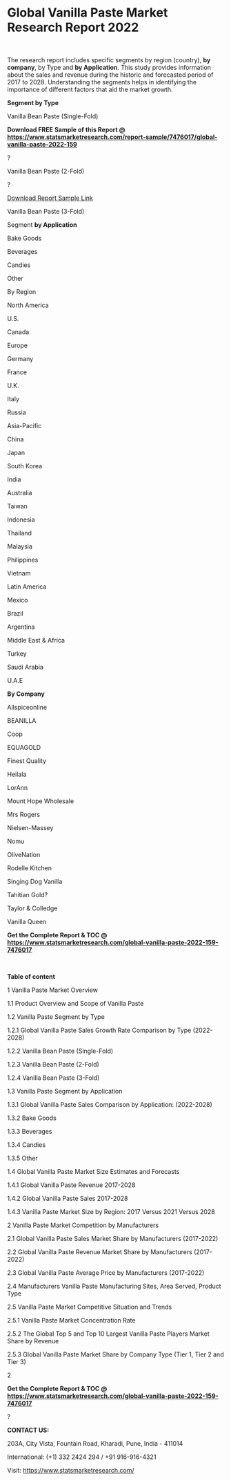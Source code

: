 <h1>Global Vanilla Paste Market Research Report 2022</h1><br/><p>The research report includes specific segments by region (country), <strong>by company</strong>, by Type and <strong>by Application</strong>. This study provides information about the sales and revenue during the historic and forecasted period of 2017 to 2028. Understanding the segments helps in identifying the importance of different factors that aid the market growth.</p>
 
 
 
 <p><strong>Segment by Type</strong></p>
 
 
 
 <p>Vanilla Bean Paste (Single-Fold)</p>
 
 
 
 <div><b>Download FREE Sample of this Report @ <a href="https://www.statsmarketresearch.com/download-free-sample/7476017/global-vanilla-paste-2022-159">https://www.statsmarketresearch.com/report-sample/7476017/global-vanilla-paste-2022-159</a></b></div>
 
 
 
 <p>? </p>
 
 
 
 <p>Vanilla Bean Paste (2-Fold)</p>
 
 
 
 <p>? </p>
 
 
 
 <p><a href="https://www.statsmarketresearch.com/download-free-sample/7476017/global-vanilla-paste-2022-159">Download Report Sample Link</a></p>
 
 
 
 <p>Vanilla Bean Paste (3-Fold)</p>
 
 
 
 <p>Segment <strong>by Application</strong></p>
 
 
 
 <p>Bake Goods</p>
 
 
 
 <p>Beverages</p>
 
 
 
 <p>Candies</p>
 
 
 
 <p>Other</p>
 
 
 
 <p>By Region</p>
 
 
 
 <p>North America</p>
 
 
 
 <p>U.S.</p>
 
 
 
 <p>Canada</p>
 
 
 
 <p>Europe</p>
 
 
 
 <p>Germany</p>
 
 
 
 <p>France</p>
 
 
 
 <p>U.K.</p>
 
 
 
 <p>Italy</p>
 
 
 
 <p>Russia</p>
 
 
 
 <p>Asia-Pacific</p>
 
 
 
 <p>China</p>
 
 
 
 <p>Japan</p>
 
 
 
 <p>South Korea</p>
 
 
 
 <p>India</p>
 
 
 
 <p>Australia</p>
 
 
 
 <p>Taiwan</p>
 
 
 
 <p>Indonesia</p>
 
 
 
 <p>Thailand</p>
 
 
 
 <p>Malaysia</p>
 
 
 
 <p>Philippines</p>
 
 
 
 <p>Vietnam</p>
 
 
 
 <p>Latin America</p>
 
 
 
 <p>Mexico</p>
 
 
 
 <p>Brazil</p>
 
 
 
 <p>Argentina</p>
 
 
 
 <p>Middle East & Africa</p>
 
 
 
 <p>Turkey</p>
 
 
 
 <p>Saudi Arabia</p>
 
 
 
 <p>U.A.E</p>
 
 
 
 <p><strong>By Company</strong></p>
 
 
 
 <p>Allspiceonline</p>
 
 
 
 <p>BEANILLA</p>
 
 
 
 <p>Coop</p>
 
 
 
 <p>EQUAGOLD</p>
 
 
 
 <p>Finest Quality</p>
 
 
 
 <p>Heilala</p>
 
 
 
 <p>LorAnn</p>
 
 
 
 <p>Mount Hope Wholesale</p>
 
 
 
 <p>Mrs Rogers</p>
 
 
 
 <p>Nielsen-Massey</p>
 
 
 
 <p>Nomu</p>
 
 
 
 <p>OliveNation</p>
 
 
 
 <p>Rodelle Kitchen</p>
 
 
 
 <p>Singing Dog Vanilla</p>
 
 
 
 <p>Tahitian Gold?</p>
 
 
 
 <p>Taylor & Colledge</p>
 
 
 
 <p>Vanilla Queen</p>
 
 
 
 <div><b>Get the Complete Report & TOC @ <a href="https://www.statsmarketresearch.com/global-vanilla-paste-2022-159-7476017">https://www.statsmarketresearch.com/global-vanilla-paste-2022-159-7476017</a></b></div>
 
 
 
 <p><br />
 
 <b>Table of content</b></p>
 
 
 
 <p>1 Vanilla Paste Market Overview<br />
 
 1.1 Product Overview and Scope of Vanilla Paste<br />
 
 1.2 Vanilla Paste Segment by Type<br />
 
 1.2.1 Global Vanilla Paste Sales Growth Rate Comparison by Type (2022-2028)<br />
 
 1.2.2 Vanilla Bean Paste (Single-Fold)<br />
 
 1.2.3 Vanilla Bean Paste (2-Fold)<br />
 
 1.2.4 Vanilla Bean Paste (3-Fold)<br />
 
 1.3 Vanilla Paste Segment by Application<br />
 
 1.3.1 Global Vanilla Paste Sales Comparison by Application: (2022-2028)<br />
 
 1.3.2 Bake Goods<br />
 
 1.3.3 Beverages<br />
 
 1.3.4 Candies<br />
 
 1.3.5 Other<br />
 
 1.4 Global Vanilla Paste Market Size Estimates and Forecasts<br />
 
 1.4.1 Global Vanilla Paste Revenue 2017-2028<br />
 
 1.4.2 Global Vanilla Paste Sales 2017-2028<br />
 
 1.4.3 Vanilla Paste Market Size by Region: 2017 Versus 2021 Versus 2028<br />
 
 2 Vanilla Paste Market Competition by Manufacturers<br />
 
 2.1 Global Vanilla Paste Sales Market Share by Manufacturers (2017-2022)<br />
 
 2.2 Global Vanilla Paste Revenue Market Share by Manufacturers (2017-2022)<br />
 
 2.3 Global Vanilla Paste Average Price by Manufacturers (2017-2022)<br />
 
 2.4 Manufacturers Vanilla Paste Manufacturing Sites, Area Served, Product Type<br />
 
 2.5 Vanilla Paste Market Competitive Situation and Trends<br />
 
 2.5.1 Vanilla Paste Market Concentration Rate<br />
 
 2.5.2 The Global Top 5 and Top 10 Largest Vanilla Paste Players Market Share by Revenue<br />
 
 2.5.3 Global Vanilla Paste Market Share by Company Type (Tier 1, Tier 2 and Tier 3)<br />
 
 2</p>
 
 
 
 <div><b>Get the Complete Report & TOC @ <a href="https://www.statsmarketresearch.com/global-vanilla-paste-2022-159-7476017">https://www.statsmarketresearch.com/global-vanilla-paste-2022-159-7476017</a></b></div>
 
 
 
 <p>? </p>
 
 
 
 <p><b>CONTACT US:</b><br />
 
 203A, City Vista, Fountain Road, Kharadi, Pune, India - 411014<br />
 
 International: (+1) 332 2424 294 / +91 916-916-4321<br />
 
 Visit: <a href="https://www.statsmarketresearch.com/">https://www.statsmarketresearch.com/</a></p>